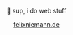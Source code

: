 <div align="center">
    <p>👋 sup, i do web stuff</p>
    <p><a href="https://felixniemann.de">felixniemann.de</a></p>
</div>
